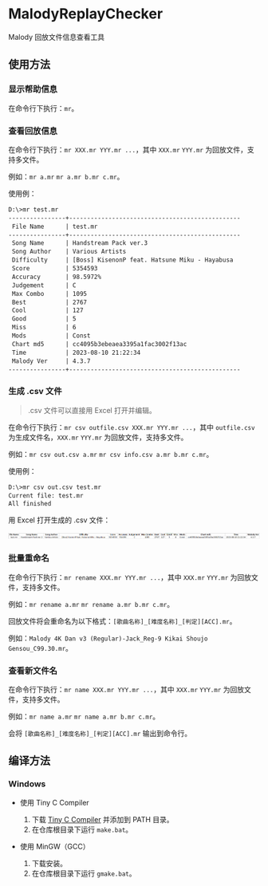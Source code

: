 # MalodyReplayChecker

Malody 回放文件信息查看工具

## 使用方法

### 显示帮助信息

在命令行下执行：`mr`。

### 查看回放信息

在命令行下执行：`mr XXX.mr YYY.mr ...`，其中 `XXX.mr` `YYY.mr` 为回放文件，支持多文件。

例如：`mr a.mr` `mr a.mr b.mr c.mr`。

使用例：

```txt
D:\>mr test.mr
----------------+------------------------------------------------
 File Name      | test.mr
----------------+------------------------------------------------
 Song Name      | Handstream Pack ver.3
 Song Author    | Various Artists
 Difficulty     | [Boss] KisenonP feat. Hatsune Miku - Hayabusa
 Score          | 5354593
 Accuracy       | 98.5972%
 Judgement      | C
 Max Combo      | 1095
 Best           | 2767
 Cool           | 127
 Good           | 5
 Miss           | 6
 Mods           | Const
 Chart md5      | cc4095b3ebeaea3395a1fac3002f13ac
 Time           | 2023-08-10 21:22:34
 Malody Ver     | 4.3.7
----------------+------------------------------------------------
```

### 生成 .csv 文件

> .csv 文件可以直接用 Excel 打开并编辑。

在命令行下执行：`mr csv outfile.csv XXX.mr YYY.mr ...`，其中 `outfile.csv` 为生成文件名，`XXX.mr` `YYY.mr` 为回放文件，支持多文件。

例如：`mr csv out.csv a.mr` `mr csv info.csv a.mr b.mr c.mr`。

使用例：

```txt
D:\>mr csv out.csv test.mr
Current file: test.mr
All finished
```

用 Excel 打开生成的 .csv 文件：

![](excel.png)

### 批量重命名

在命令行下执行：`mr rename XXX.mr YYY.mr ...`，其中 `XXX.mr` `YYY.mr` 为回放文件，支持多文件。

例如：`mr rename a.mr` `mr rename a.mr b.mr c.mr`。

回放文件将会重命名为以下格式：`[歌曲名称]_[难度名称]_[判定][ACC].mr`。

例如：`Malody 4K Dan v3 (Regular)-Jack_Reg-9 Kikai Shoujo Gensou_C99.30.mr`。

### 查看新文件名

在命令行下执行：`mr name XXX.mr YYY.mr ...`，其中 `XXX.mr` `YYY.mr` 为回放文件，支持多文件。

例如：`mr name a.mr` `mr name a.mr b.mr c.mr`。

会将 `[歌曲名称]_[难度名称]_[判定][ACC].mr` 输出到命令行。

## 编译方法

### Windows

* 使用 Tiny C Compiler
    1. 下载 [Tiny C Compiler](https://bellard.org/tcc/) 并添加到 PATH 目录。
    2. 在仓库根目录下运行 `make.bat`。

* 使用 MinGW（GCC）
    1. 下载安装。
    2. 在仓库根目录下运行 `gmake.bat`。